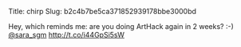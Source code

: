 Title: chirp
Slug: b2c4b7be5ca371852939178bbe3000bd

Hey, which reminds me: are you doing ArtHack again in 2 weeks? :-) <a href="http://twitter.com/sara_sgm">@sara_sgm</a> <a href="http://t.co/i44GpSi5sW">http://t.co/i44GpSi5sW</a>
